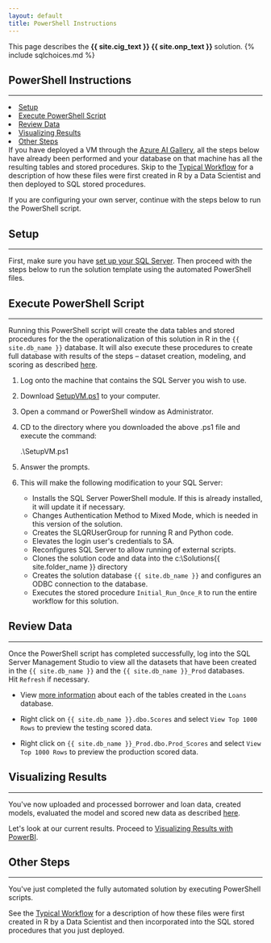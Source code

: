 ```yaml
---
layout: default
title: PowerShell Instructions
---
```

<div class="alert alert-success" role="alert"> This page describes the 
<strong>
<span class="cig">{{ site.cig_text }}</span>
<span class="onp">{{ site.onp_text }}</span>
</strong>
solution.
{% include sqlchoices.md %}
</div> 

## PowerShell Instructions
---------------------------

<div class="row">
    <div class="col-md-6">
        <div class="toc">
            <li> <a href="#setup">Setup</a></li>
            <li> <a href="#execute-powershell-script">Execute PowerShell Script</a></li>
            <li> <a href="#review-data">Review Data</a></li>
            <li> <a href="#visualizing-results">Visualizing Results</a> </li>
            <li> <a href="#other-steps">Other Steps</a></li>
        </div>
    </div>
    <div class="col-md-6">
        If you have deployed a VM through the  
        <a href="{{ site.deploy_url }}">Azure AI Gallery</a>, all the steps below have already been performed and your database on that machine has all the resulting tables and stored procedures.  Skip to the <a href="Typical.html?path=onp">Typical Workflow</a> for a description of how these files were first created in R by a Data Scientist and then deployed to SQL stored procedures.
    </div>
</div>

If you are configuring your own server, continue with the steps below to run the PowerShell script.

## Setup
-----------

First, make sure you have <a href="SetupSQL.html">set up your SQL Server</a>.  Then proceed with the steps below to run the solution template using the automated PowerShell files. 

## Execute PowerShell Script
----------------------------

Running this PowerShell script will create the data tables and stored procedures for the the operationalization of this solution in R in the `{{ site.db_name }}` database.  It will also execute these procedures to create full database with results of the steps  – dataset creation, modeling, and scoring as described  [here](dba.html).


1. Log onto the machine that contains the SQL Server you wish to use.

2. Download  <a href="https://raw.githubusercontent.com/Microsoft/r-server-loan-credit-risk/master/Resources/ActionScripts/SetupVM.ps1" download>SetupVM.ps1</a> to your computer.

1.   Open a command or PowerShell window as Administrator.

1. CD to the directory where you downloaded the above .ps1 file and execute the command:

    .\SetupVM.ps1

1. Answer the prompts.

1. This will make the following modification to your SQL Server:
    * Installs the SQL Server PowerShell module. If this is already installed, it will update it if necessary.
    * Changes Authentication Method to Mixed Mode, which is needed in this version of the solution.
    * Creates the SLQRUserGroup for running R and Python code.
    * Elevates the login user's credentials to SA.
    * Reconfigures SQL Server to allow running of external scripts.
    * Clones the solution code and data into the c:\Solutions\{{ site.folder_name }} directory
    * Creates the solution database `{{ site.db_name }}` and configures an ODBC connection to the database.
    * Executes the stored procedure `Initial_Run_Once_R` to run the entire workflow for this solution.

## Review Data
--------------

Once the PowerShell script has completed successfully, log into the SQL Server Management Studio to view all the datasets that have been created in the `{{ site.db_name }}` and the `{{ site.db_name }}_Prod` databases.  
Hit `Refresh` if necessary.
<br/>

* View [more information](tables.html)  about each of the tables created in the `Loans` database.

* Right click on `{{ site.db_name }}.dbo.Scores` and select `View Top 1000 Rows` to preview the testing scored data.

* Right click on `{{ site.db_name }}_Prod.dbo.Prod_Scores` and select `View Top 1000 Rows` to preview the production scored data.


## Visualizing Results 
---------------------

You've now  uploaded and processed borrower and loan data, created models, evaluated the model and scored new data as described  [here](data-scientist.html). 

Let's look at our current results. Proceed to <a href="Visualize_Results.html">Visualizing Results with PowerBI</a>.

## Other Steps
----------------

You've just completed the fully automated solution by executing PowerShell scripts.  

See the [Typical Workflow](Typical.html) for a description of how these files were first created in R by a Data Scientist and then incorporated into the SQL stored procedures that you just deployed.